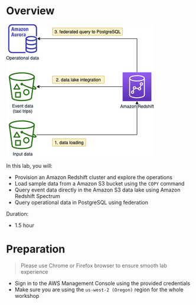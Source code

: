 # Overview

![00_overview](images/00_overview.png)

In this lab, you will:
* Provision an Amazon Redshift cluster and explore the operations
* Load sample data from a Amazon S3 bucket using the `COPY` command
* Query event data directly in the Amazon S3 data lake using Amazon Redshift Spectrum
* Query operational data in PostgreSQL using federation

Duration:
* 1.5 hour

# Preparation

> Please use Chrome or Firefox browser to ensure smooth lab experience

* Sign in to the AWS Management Console using the provided credentials
* Make sure you are using the `us-west-2 (Oregon)` region for the whole workshop
